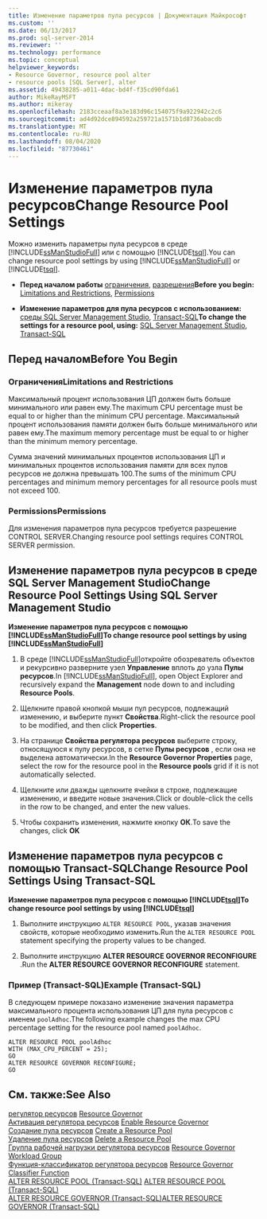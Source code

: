 ```yaml
---
title: Изменение параметров пула ресурсов | Документация Майкрософт
ms.custom: ''
ms.date: 06/13/2017
ms.prod: sql-server-2014
ms.reviewer: ''
ms.technology: performance
ms.topic: conceptual
helpviewer_keywords:
- Resource Governor, resource pool alter
- resource pools [SQL Server], alter
ms.assetid: 49438285-a011-4dac-bd4f-f35cd90fda61
author: MikeRayMSFT
ms.author: mikeray
ms.openlocfilehash: 2183cceaaf8a3e183d96c154075f9a922942c2c6
ms.sourcegitcommit: ad4d92dce894592a259721a1571b1d8736abacdb
ms.translationtype: MT
ms.contentlocale: ru-RU
ms.lasthandoff: 08/04/2020
ms.locfileid: "87730461"
---
```

# <a name="change-resource-pool-settings"></a><span data-ttu-id="282a5-102">Изменение параметров пула ресурсов</span><span class="sxs-lookup"><span data-stu-id="282a5-102">Change Resource Pool Settings</span></span>
  <span data-ttu-id="282a5-103">Можно изменить параметры пула ресурсов в среде [!INCLUDE[ssManStudioFull](../../includes/ssmanstudiofull-md.md)] или с помощью [!INCLUDE[tsql](../../includes/tsql-md.md)].</span><span class="sxs-lookup"><span data-stu-id="282a5-103">You can change resource pool settings by using [!INCLUDE[ssManStudioFull](../../includes/ssmanstudiofull-md.md)] or [!INCLUDE[tsql](../../includes/tsql-md.md)].</span></span>  
  
-   <span data-ttu-id="282a5-104">**Перед началом работы**  [ограничения](#LimitationsRestrictions), [разрешения](#Permissions)</span><span class="sxs-lookup"><span data-stu-id="282a5-104">**Before you begin:**  [Limitations and Restrictions](#LimitationsRestrictions), [Permissions](#Permissions)</span></span>  
  
-   <span data-ttu-id="282a5-105">**Изменение параметров для пула ресурсов с использованием:**  [среды SQL Server Management Studio](#ChgRPProp), [Transact-SQL](#ChgRPTSQL)</span><span class="sxs-lookup"><span data-stu-id="282a5-105">**To change the settings for a resource pool, using:**  [SQL Server Management Studio](#ChgRPProp), [Transact-SQL](#ChgRPTSQL)</span></span>  
  
##  <a name="before-you-begin"></a><a name="BeforeYouBegin"></a> <span data-ttu-id="282a5-106">Перед началом</span><span class="sxs-lookup"><span data-stu-id="282a5-106">Before You Begin</span></span>  
  
###  <a name="limitations-and-restrictions"></a><a name="LimitationsRestrictions"></a> <span data-ttu-id="282a5-107">Ограничения</span><span class="sxs-lookup"><span data-stu-id="282a5-107">Limitations and Restrictions</span></span>  
 <span data-ttu-id="282a5-108">Максимальный процент использования ЦП должен быть больше минимального или равен ему.</span><span class="sxs-lookup"><span data-stu-id="282a5-108">The maximum CPU percentage must be equal to or higher than the minimum CPU percentage.</span></span> <span data-ttu-id="282a5-109">Максимальный процент использования памяти должен быть больше минимального или равен ему.</span><span class="sxs-lookup"><span data-stu-id="282a5-109">The maximum memory percentage must be equal to or higher than the minimum memory percentage.</span></span>  
  
 <span data-ttu-id="282a5-110">Сумма значений минимальных процентов использования ЦП и минимальных процентов использования памяти для всех пулов ресурсов не должна превышать 100.</span><span class="sxs-lookup"><span data-stu-id="282a5-110">The sums of the minimum CPU percentages and minimum memory percentages for all resource pools must not exceed 100.</span></span>  
  
###  <a name="permissions"></a><a name="Permissions"></a> <span data-ttu-id="282a5-111">Permissions</span><span class="sxs-lookup"><span data-stu-id="282a5-111">Permissions</span></span>  
 <span data-ttu-id="282a5-112">Для изменения параметров пула ресурсов требуется разрешение CONTROL SERVER.</span><span class="sxs-lookup"><span data-stu-id="282a5-112">Changing resource pool settings requires CONTROL SERVER permission.</span></span>  
  
##  <a name="change-resource-pool-settings-using-sql-server-management-studio"></a><a name="ChgRPProp"></a> <span data-ttu-id="282a5-113">Изменение параметров пула ресурсов в среде SQL Server Management Studio</span><span class="sxs-lookup"><span data-stu-id="282a5-113">Change Resource Pool Settings Using SQL Server Management Studio</span></span>  
 <span data-ttu-id="282a5-114">**Изменение параметров пула ресурсов с помощью [!INCLUDE[ssManStudioFull](../../includes/ssmanstudiofull-md.md)]**</span><span class="sxs-lookup"><span data-stu-id="282a5-114">**To change resource pool settings by using [!INCLUDE[ssManStudioFull](../../includes/ssmanstudiofull-md.md)]**</span></span>  
  
1.  <span data-ttu-id="282a5-115">В среде [!INCLUDE[ssManStudioFull](../../includes/ssmanstudiofull-md.md)]откройте обозреватель объектов и рекурсивно разверните узел **Управление** вплоть до узла **Пулы ресурсов**.</span><span class="sxs-lookup"><span data-stu-id="282a5-115">In [!INCLUDE[ssManStudioFull](../../includes/ssmanstudiofull-md.md)], open Object Explorer and recursively expand the **Management** node down to and including **Resource Pools**.</span></span>  
  
2.  <span data-ttu-id="282a5-116">Щелкните правой кнопкой мыши пул ресурсов, подлежащий изменению, и выберите пункт **Свойства**.</span><span class="sxs-lookup"><span data-stu-id="282a5-116">Right-click the resource pool to be modified, and then click **Properties**.</span></span>  
  
3.  <span data-ttu-id="282a5-117">На странице **Свойства регулятора ресурсов** выберите строку, относящуюся к пулу ресурсов, в сетке **Пулы ресурсов** , если она не выделена автоматически.</span><span class="sxs-lookup"><span data-stu-id="282a5-117">In the **Resource Governor Properties** page, select the row for the resource pool in the **Resource pools** grid if it is not automatically selected.</span></span>  
  
4.  <span data-ttu-id="282a5-118">Щелкните или дважды щелкните ячейки в строке, подлежащие изменению, и введите новые значения.</span><span class="sxs-lookup"><span data-stu-id="282a5-118">Click or double-click the cells in the row to be changed, and enter the new values.</span></span>  
  
5.  <span data-ttu-id="282a5-119">Чтобы сохранить изменения, нажмите кнопку **ОК**.</span><span class="sxs-lookup"><span data-stu-id="282a5-119">To save the changes, click **OK**</span></span>  
  
##  <a name="change-resource-pool-settings-using-transact-sql"></a><a name="ChgRPTSQL"></a> <span data-ttu-id="282a5-120">Изменение параметров пула ресурсов с помощью Transact-SQL</span><span class="sxs-lookup"><span data-stu-id="282a5-120">Change Resource Pool Settings Using Transact-SQL</span></span>  
 <span data-ttu-id="282a5-121">**Изменение параметров пула ресурсов с помощью [!INCLUDE[tsql](../../includes/tsql-md.md)]**</span><span class="sxs-lookup"><span data-stu-id="282a5-121">**To change resource pool settings by using [!INCLUDE[tsql](../../includes/tsql-md.md)]**</span></span>  
  
1.  <span data-ttu-id="282a5-122">Выполните инструкцию `ALTER RESOURCE POOL`, указав значения свойств, которые необходимо изменить.</span><span class="sxs-lookup"><span data-stu-id="282a5-122">Run the `ALTER RESOURCE POOL` statement specifying the property values to be changed.</span></span>  
  
2.  <span data-ttu-id="282a5-123">Выполните инструкцию **ALTER RESOURCE GOVERNOR RECONFIGURE** .</span><span class="sxs-lookup"><span data-stu-id="282a5-123">Run the **ALTER RESOURCE GOVERNOR RECONFIGURE** statement.</span></span>  
  
### <a name="example-transact-sql"></a><span data-ttu-id="282a5-124">Пример (Transact-SQL)</span><span class="sxs-lookup"><span data-stu-id="282a5-124">Example (Transact-SQL)</span></span>  
 <span data-ttu-id="282a5-125">В следующем примере показано изменение значения параметра максимального процента использования ЦП для пула ресурсов с именем `poolAdhoc`.</span><span class="sxs-lookup"><span data-stu-id="282a5-125">The following example changes the max CPU percentage setting for the resource pool named `poolAdhoc`.</span></span>  
  
```  
ALTER RESOURCE POOL poolAdhoc  
WITH (MAX_CPU_PERCENT = 25);  
GO  
ALTER RESOURCE GOVERNOR RECONFIGURE;  
GO  
```  
  
## <a name="see-also"></a><span data-ttu-id="282a5-126">См. также:</span><span class="sxs-lookup"><span data-stu-id="282a5-126">See Also</span></span>  
 <span data-ttu-id="282a5-127">[регулятор ресурсов](resource-governor.md) </span><span class="sxs-lookup"><span data-stu-id="282a5-127">[Resource Governor](resource-governor.md) </span></span>  
 <span data-ttu-id="282a5-128">[Активация регулятора ресурсов](enable-resource-governor.md) </span><span class="sxs-lookup"><span data-stu-id="282a5-128">[Enable Resource Governor](enable-resource-governor.md) </span></span>  
 <span data-ttu-id="282a5-129">[Создание пула ресурсов](create-a-resource-pool.md) </span><span class="sxs-lookup"><span data-stu-id="282a5-129">[Create a Resource Pool](create-a-resource-pool.md) </span></span>  
 <span data-ttu-id="282a5-130">[Удаление пула ресурсов](delete-a-resource-pool.md) </span><span class="sxs-lookup"><span data-stu-id="282a5-130">[Delete a Resource Pool](delete-a-resource-pool.md) </span></span>  
 <span data-ttu-id="282a5-131">[Группа рабочей нагрузки регулятора ресурсов](resource-governor-workload-group.md) </span><span class="sxs-lookup"><span data-stu-id="282a5-131">[Resource Governor Workload Group](resource-governor-workload-group.md) </span></span>  
 <span data-ttu-id="282a5-132">[Функция-классификатор регулятора ресурсов](resource-governor-classifier-function.md) </span><span class="sxs-lookup"><span data-stu-id="282a5-132">[Resource Governor Classifier Function](resource-governor-classifier-function.md) </span></span>  
 <span data-ttu-id="282a5-133">[ALTER RESOURCE POOL (Transact-SQL)](/sql/t-sql/statements/alter-resource-pool-transact-sql) </span><span class="sxs-lookup"><span data-stu-id="282a5-133">[ALTER RESOURCE POOL &#40;Transact-SQL&#41;](/sql/t-sql/statements/alter-resource-pool-transact-sql) </span></span>  
 [<span data-ttu-id="282a5-134">ALTER RESOURCE GOVERNOR (Transact-SQL)</span><span class="sxs-lookup"><span data-stu-id="282a5-134">ALTER RESOURCE GOVERNOR &#40;Transact-SQL&#41;</span></span>](/sql/t-sql/statements/alter-resource-governor-transact-sql)  
  
  
